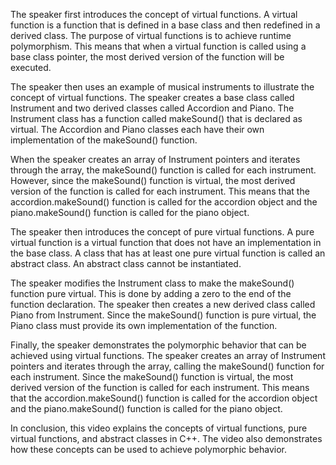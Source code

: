 The speaker first introduces the concept of virtual functions. A virtual function is a function that is defined in a base class and then redefined in a derived class. The purpose of virtual functions is to achieve runtime polymorphism. This means that when a virtual function is called using a base class pointer, the most derived version of the function will be executed.

The speaker then uses an example of musical instruments to illustrate the concept of virtual functions. The speaker creates a base class called Instrument and two derived classes called Accordion and Piano. The Instrument class has a function called makeSound() that is declared as virtual. The Accordion and Piano classes each have their own implementation of the makeSound() function.

When the speaker creates an array of Instrument pointers and iterates through the array, the makeSound() function is called for each instrument. However, since the makeSound() function is virtual, the most derived version of the function is called for each instrument. This means that the accordion.makeSound() function is called for the accordion object and the piano.makeSound() function is called for the piano object.

The speaker then introduces the concept of pure virtual functions. A pure virtual function is a virtual function that does not have an implementation in the base class. A class that has at least one pure virtual function is called an abstract class. An abstract class cannot be instantiated.

The speaker modifies the Instrument class to make the makeSound() function pure virtual. This is done by adding a zero to the end of the function declaration. The speaker then creates a new derived class called Piano from Instrument. Since the makeSound() function is pure virtual, the Piano class must provide its own implementation of the function.

Finally, the speaker demonstrates the polymorphic behavior that can be achieved using virtual functions. The speaker creates an array of Instrument pointers and iterates through the array, calling the makeSound() function for each instrument. Since the makeSound() function is virtual, the most derived version of the function is called for each instrument. This means that the accordion.makeSound() function is called for the accordion object and the piano.makeSound() function is called for the piano object.

In conclusion, this video explains the concepts of virtual functions, pure virtual functions, and abstract classes in C++. The video also demonstrates how these concepts can be used to achieve polymorphic behavior. 

